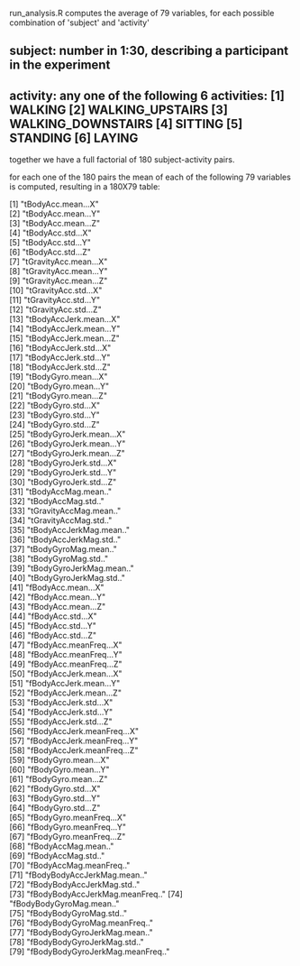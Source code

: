 run_analysis.R computes the average of 79 variables, for each possible combination of 'subject' and 'activity'

subject: number in 1:30, describing a participant in the experiment
-------------------------------------------------------------------

activity: any one of the following 6 activities:
[1] WALKING
[2] WALKING_UPSTAIRS
[3] WALKING_DOWNSTAIRS
[4] SITTING
[5] STANDING
[6] LAYING
-------------------------------------------------------------------

together we have a full factorial of 180 subject-activity pairs. 

for each one of the 180 pairs the mean of each of the following 79 variables is computed,
resulting in a 180X79 table:

[1] "tBodyAcc.mean...X"              
[2] "tBodyAcc.mean...Y"              
[3] "tBodyAcc.mean...Z"              
[4] "tBodyAcc.std...X"               
[5] "tBodyAcc.std...Y"               
[6] "tBodyAcc.std...Z"               
[7] "tGravityAcc.mean...X"           
[8] "tGravityAcc.mean...Y"           
[9] "tGravityAcc.mean...Z"           
[10] "tGravityAcc.std...X"            
[11] "tGravityAcc.std...Y"            
[12] "tGravityAcc.std...Z"            
[13] "tBodyAccJerk.mean...X"          
[14] "tBodyAccJerk.mean...Y"          
[15] "tBodyAccJerk.mean...Z"          
[16] "tBodyAccJerk.std...X"           
[17] "tBodyAccJerk.std...Y"           
[18] "tBodyAccJerk.std...Z"           
[19] "tBodyGyro.mean...X"             
[20] "tBodyGyro.mean...Y"             
[21] "tBodyGyro.mean...Z"             
[22] "tBodyGyro.std...X"              
[23] "tBodyGyro.std...Y"              
[24] "tBodyGyro.std...Z"              
[25] "tBodyGyroJerk.mean...X"         
[26] "tBodyGyroJerk.mean...Y"         
[27] "tBodyGyroJerk.mean...Z"         
[28] "tBodyGyroJerk.std...X"          
[29] "tBodyGyroJerk.std...Y"          
[30] "tBodyGyroJerk.std...Z"          
[31] "tBodyAccMag.mean.."             
[32] "tBodyAccMag.std.."              
[33] "tGravityAccMag.mean.."          
[34] "tGravityAccMag.std.."           
[35] "tBodyAccJerkMag.mean.."         
[36] "tBodyAccJerkMag.std.."          
[37] "tBodyGyroMag.mean.."            
[38] "tBodyGyroMag.std.."             
[39] "tBodyGyroJerkMag.mean.."        
[40] "tBodyGyroJerkMag.std.."         
[41] "fBodyAcc.mean...X"              
[42] "fBodyAcc.mean...Y"              
[43] "fBodyAcc.mean...Z"              
[44] "fBodyAcc.std...X"               
[45] "fBodyAcc.std...Y"               
[46] "fBodyAcc.std...Z"               
[47] "fBodyAcc.meanFreq...X"          
[48] "fBodyAcc.meanFreq...Y"          
[49] "fBodyAcc.meanFreq...Z"          
[50] "fBodyAccJerk.mean...X"          
[51] "fBodyAccJerk.mean...Y"          
[52] "fBodyAccJerk.mean...Z"          
[53] "fBodyAccJerk.std...X"           
[54] "fBodyAccJerk.std...Y"           
[55] "fBodyAccJerk.std...Z"           
[56] "fBodyAccJerk.meanFreq...X"      
[57] "fBodyAccJerk.meanFreq...Y"      
[58] "fBodyAccJerk.meanFreq...Z"      
[59] "fBodyGyro.mean...X"             
[60] "fBodyGyro.mean...Y"             
[61] "fBodyGyro.mean...Z"             
[62] "fBodyGyro.std...X"              
[63] "fBodyGyro.std...Y"              
[64] "fBodyGyro.std...Z"              
[65] "fBodyGyro.meanFreq...X"         
[66] "fBodyGyro.meanFreq...Y"         
[67] "fBodyGyro.meanFreq...Z"         
[68] "fBodyAccMag.mean.."             
[69] "fBodyAccMag.std.."              
[70] "fBodyAccMag.meanFreq.."         
[71] "fBodyBodyAccJerkMag.mean.."     
[72] "fBodyBodyAccJerkMag.std.."      
[73] "fBodyBodyAccJerkMag.meanFreq.." 
[74] "fBodyBodyGyroMag.mean.."        
[75] "fBodyBodyGyroMag.std.."         
[76] "fBodyBodyGyroMag.meanFreq.."    
[77] "fBodyBodyGyroJerkMag.mean.."    
[78] "fBodyBodyGyroJerkMag.std.."     
[79] "fBodyBodyGyroJerkMag.meanFreq.."